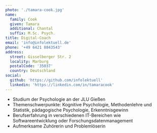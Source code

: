 ```yaml
---
photo: './tamara-cook.jpg'
name:
  family: Cook
  given: Tamara
  additional: Chantal
  suffix: M.Sc. Psych.
title: Digital-Coach
email: 'info@infolektuell.de'
phone: '+49 6421 8843543'
address:
  street: Gisselberger Str. 2
  locality: Marburg
  postalCode: '35037'
  country: Deutschland
social:
  github: 'https://github.com/infolektuell'
  linkedin: 'https://linkedin.com/in/tamaracook'
---
```


- Studium der Psychologie an der JLU Gießen
- Themenschwerpunkte: Kognitive Psychologie, Methodenlehre und Statistik, pädagogische Psychologie, Erkenntnisgewinn
- Berufserfahrung in verschiedenen IT-Bereichen wie Softwareentwicklung oder Forschungsdatenmanagement
- Aufmerksame Zuhörerin und Problemlöserin
